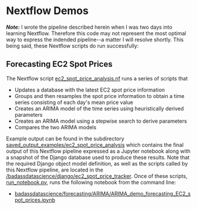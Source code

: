 # Nextflow Demos

***Note:***  I wrote the pipeline described herein when I was two days into learning Nextflow. Therefore this code may not represent the most optimal way to express the indended pipeline--a matter I will resolve shortly. This being said, these Nextflow scripts do run successfully:

## Forecasting EC2 Spot Prices

The Nextflow script [ec2_spot_price_analysis.nf](ec2_spot_price_analysis.nf) runs a series of scripts that

- Updates a database with the latest EC2 spot price information
- Groups and then resamples the spot price information to obtain a time series consisting of each day's mean price value
- Creates an ARIMA model of the time series using heuristically derived parameters
- Creates an ARIMA model using a stepwise search to derive parameters
- Compares the two ARIMA models

Example output can be found in the subdirectory [saved_output_examples/ec2_spot_price_analysis](saved_output_examples/ec2_spot_price_analysis) which contains the final output of this Nextflow pipeline expressed as a Jupyter notebook along with a snapshot of the Django database used to produce these results. Note that the required Django object model definition, as well as the scripts called by this Nextflow pipeline, are located in the [/badassdatascience/django/ec2_spot_price_tracker](/badassdatascience/django/ec2_spot_price_tracker). Once of these scripts, [run_notebook.py](/badassdatascience/django/ec2_spot_price_tracker/scripts/run_notebook.py), runs the following notebook from the command line:

- [badassdatascience/forecasting/ARIMA/ARIMA_demo_forecasting_EC2_spot_prices.ipynb](/badassdatascience/forecasting/ARIMA/ARIMA_demo_forecasting_EC2_spot_prices.ipynb)



